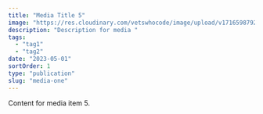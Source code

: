```yaml
---
title: "Media Title 5"
image: "https://res.cloudinary.com/vetswhocode/image/upload/v1716598792/junior-senior-card_sjcshc.jpg"
description: "Description for media "
tags:
  - "tag1"
  - "tag2"
date: "2023-05-01"
sortOrder: 1
type: "publication"
slug: "media-one"
---
```

Content for media item 5.
